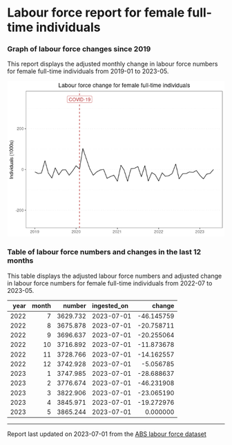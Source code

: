 Labour force report for female full-time individuals
================

### Graph of labour force changes since 2019

This report displays the adjusted monthly change in labour force numbers
for female full-time individuals from 2019-01 to 2023-05.

![](female_full-time_report_files/figure-gfm/unnamed-chunk-2-1.png)<!-- -->

### Table of labour force numbers and changes in the last 12 months

This table displays the adjusted labour force numbers and adjusted
change in labour force numbers for female full-time individuals from
2022-07 to 2023-05.

| year | month |   number | ingested_on |     change |
|-----:|------:|---------:|:------------|-----------:|
| 2022 |     7 | 3629.732 | 2023-07-01  | -46.145759 |
| 2022 |     8 | 3675.878 | 2023-07-01  | -20.758711 |
| 2022 |     9 | 3696.637 | 2023-07-01  | -20.255064 |
| 2022 |    10 | 3716.892 | 2023-07-01  | -11.873678 |
| 2022 |    11 | 3728.766 | 2023-07-01  | -14.162557 |
| 2022 |    12 | 3742.928 | 2023-07-01  |  -5.056785 |
| 2023 |     1 | 3747.985 | 2023-07-01  | -28.688637 |
| 2023 |     2 | 3776.674 | 2023-07-01  | -46.231908 |
| 2023 |     3 | 3822.906 | 2023-07-01  | -23.065190 |
| 2023 |     4 | 3845.971 | 2023-07-01  | -19.272976 |
| 2023 |     5 | 3865.244 | 2023-07-01  |   0.000000 |

------------------------------------------------------------------------

Report last updated on 2023-07-01 from the [ABS labour force
dataset](https://www.abs.gov.au/statistics/labour/employment-and-unemployment/labour-force-australia/latest-release)
